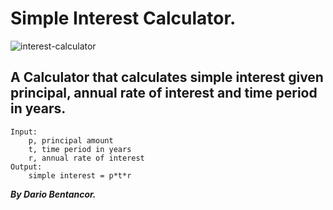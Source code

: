 # Simple Interest Calculator.

![interest-calculator](https://user-images.githubusercontent.com/105995787/176558014-24ac623a-e094-43bb-a826-704a605f92a8.png)

## A Calculator that calculates simple interest given principal, annual rate of interest and time period in years.

```
Input:
    p, principal amount
    t, time period in years
    r, annual rate of interest
Output:
    simple interest = p*t*r
```
**_By Dario Bentancor._**
